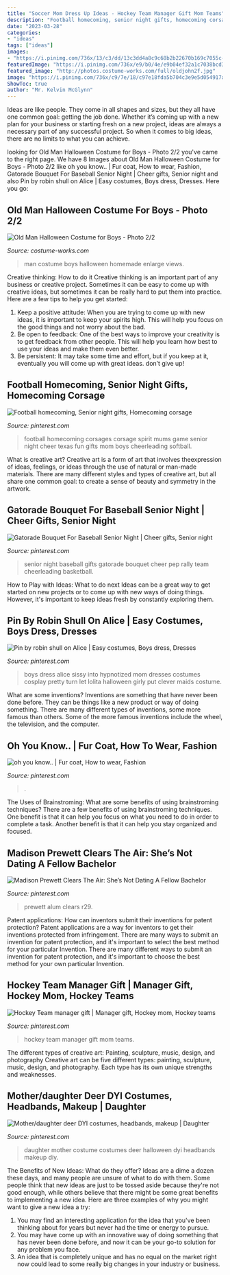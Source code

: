 ```yaml
---
title: "Soccer Mom Dress Up Ideas - Hockey Team Manager Gift Mom Teams"
description: "Football homecoming, senior night gifts, homecoming corsage"
date: "2023-03-28"
categories:
- "ideas"
tags: ["ideas"]
images:
- "https://i.pinimg.com/736x/13/c3/dd/13c3dd4a8c9c68b2b22670b169c7055c--sissy-boys-lolita-dress.jpg"
featuredImage: "https://i.pinimg.com/736x/e9/b0/4e/e9b04ef32a1c7038bcd30e067f81faf1--football-spirit-football-art.jpg"
featured_image: "http://photos.costume-works.com/full/oldjohn2f.jpg"
image: "https://i.pinimg.com/736x/c9/7e/18/c97e18fda5b704c3e9e5d054917a9133--headbands-dyi.jpg"
ShowToc: true
author: "Mr. Kelvin McGlynn"
---
```



Ideas are like people. They come in all shapes and sizes, but they all have one common goal: getting the job done. Whether it’s coming up with a new plan for your business or starting fresh on a new project, ideas are always a necessary part of any successful project. So when it comes to big ideas, there are no limits to what you can achieve.

	

		
looking for Old Man Halloween Costume for Boys - Photo 2/2 you've came to the right page. We have 8 Images about Old Man Halloween Costume for Boys - Photo 2/2 like oh you know.. | Fur coat, How to wear, Fashion, Gatorade Bouquet For Baseball Senior Night | Cheer gifts, Senior night and also Pin by robin shull on Alice | Easy costumes, Boys dress, Dresses. Here you go:
		
    
## Old Man Halloween Costume For Boys - Photo 2/2

<img loading=lazy src="http://photos.costume-works.com/full/oldjohn2f.jpg" onerror="this.onerror=null;this.src='https://tse4.mm.bing.net/th?id=OIP.R-ReodV4JF7PBY01v8nAyQHaP5&amp;pid=15.1';" alt="Old Man Halloween Costume for Boys - Photo 2/2">

_Source: costume-works.com_

>man costume boys halloween homemade enlarge views. 

	

Creative thinking: How to do it
Creative thinking is an important part of any business or creative project. Sometimes it can be easy to come up with creative ideas, but sometimes it can be really hard to put them into practice. Here are a few tips to help you get started: 
1. Keep a positive attitude: When you are trying to come up with new ideas, it is important to keep your spirits high. This will help you focus on the good things and not worry about the bad. 
2. Be open to feedback: One of the best ways to improve your creativity is to get feedback from other people. This will help you learn how best to use your ideas and make them even better. 
3. Be persistent: It may take some time and effort, but if you keep at it, eventually you will come up with great ideas. don’t give up!

    
## Football Homecoming, Senior Night Gifts, Homecoming Corsage

<img loading=lazy src="https://i.pinimg.com/736x/e9/b0/4e/e9b04ef32a1c7038bcd30e067f81faf1--football-spirit-football-art.jpg" onerror="this.onerror=null;this.src='https://tse4.mm.bing.net/th?id=OIP.GxhkAYLA7JBwTosAjqF19QHaJ3&amp;pid=15.1';" alt="Football homecoming, Senior night gifts, Homecoming corsage">

_Source: pinterest.com_

>football homecoming corsages corsage spirit mums game senior night cheer texas fun gifts mom boys cheerleading softball. 

	

What is creative art?
Creative art is a form of art that involves theexpression of ideas, feelings, or ideas through the use of natural or man-made materials. There are many different styles and types of creative art, but all share one common goal: to create a sense of beauty and symmetry in the artwork.

    
## Gatorade Bouquet For Baseball Senior Night | Cheer Gifts, Senior Night

<img loading=lazy src="https://i.pinimg.com/736x/f7/59/16/f7591697cb30bbe9aedcdba1f22a5e66.jpg" onerror="this.onerror=null;this.src='https://tse3.mm.bing.net/th?id=OIP.MkNFVUIXG-o8T_n6IhbeqgHaNK&amp;pid=15.1';" alt="Gatorade Bouquet For Baseball Senior Night | Cheer gifts, Senior night">

_Source: pinterest.com_

>senior night baseball gifts gatorade bouquet cheer pep rally team cheerleading basketball. 

	

How to Play with Ideas: What to do next
Ideas can be a great way to get started on new projects or to come up with new ways of doing things. However, it's important to keep ideas fresh by constantly exploring them.

    
## Pin By Robin Shull On Alice | Easy Costumes, Boys Dress, Dresses

<img loading=lazy src="https://i.pinimg.com/736x/13/c3/dd/13c3dd4a8c9c68b2b22670b169c7055c--sissy-boys-lolita-dress.jpg" onerror="this.onerror=null;this.src='https://tse4.mm.bing.net/th?id=OIP.8DGBrb5R3_1-yFA8jpag4AHaLK&amp;pid=15.1';" alt="Pin by robin shull on Alice | Easy costumes, Boys dress, Dresses">

_Source: pinterest.com_

>boys dress alice sissy into hypnotized mom dresses costumes cosplay pretty turn let lolita halloween girly put clever maids costume. 

	

What are some inventions?
Inventions are something that have never been done before. They can be things like a new product or way of doing something. There are many different types of inventions, some more famous than others. Some of the more famous inventions include the wheel, the television, and the computer.

    
## Oh You Know.. | Fur Coat, How To Wear, Fashion

<img loading=lazy src="https://i.pinimg.com/736x/1c/56/53/1c5653c2c18ff8e15c61724d50b37ae6.jpg" onerror="this.onerror=null;this.src='https://tse1.mm.bing.net/th?id=OIP.EWSweV8usMy2F4MT_MVuVgHaJ3&amp;pid=15.1';" alt="oh you know.. | Fur coat, How to wear, Fashion">

_Source: pinterest.com_

>. 

	

The Uses of Brainstroming: What are some benefits of using brainstroming techniques?
There are a few benefits of using brainstroming techniques. One benefit is that it can help you focus on what you need to do in order to complete a task. Another benefit is that it can help you stay organized and focused.

    
## Madison Prewett Clears The Air: She’s Not Dating A Fellow Bachelor

<img loading=lazy src="https://i.pinimg.com/736x/68/27/74/682774183dbd909555d25ac9f84334cd.jpg" onerror="this.onerror=null;this.src='https://tse2.mm.bing.net/th?id=OIP.-Y0akcLnlvkGUOEw3JjGagHaKA&amp;pid=15.1';" alt="Madison Prewett Clears The Air: She’s Not Dating A Fellow Bachelor">

_Source: pinterest.com_

>prewett alum clears r29. 

	

Patent applications: How can inventors submit their inventions for patent protection?
Patent applications are a way for inventors to get their inventions protected from infringement. There are many ways to submit an invention for patent protection, and it's important to select the best method for your particular Invention. 
There are many different ways to submit an invention for patent protection, and it's important to choose the best method for your own particular Invention.

    
## Hockey Team Manager Gift | Manager Gift, Hockey Mom, Hockey Teams

<img loading=lazy src="https://i.pinimg.com/736x/16/37/14/163714d18bc8d477519f57c8d8e21867.jpg" onerror="this.onerror=null;this.src='https://tse2.mm.bing.net/th?id=OIP.E7SK4JNKDiNLXHxRTIgQlAHaJ3&amp;pid=15.1';" alt="Hockey Team manager gift | Manager gift, Hockey mom, Hockey teams">

_Source: pinterest.com_

>hockey team manager gift mom teams. 

	

The different types of creative art: Painting, sculpture, music, design, and photography
Creative art can be five different types: painting, sculpture, music, design, and photography. Each type has its own unique strengths and weaknesses.

    
## Mother/daughter Deer DYI Costumes, Headbands, Makeup | Daughter

<img loading=lazy src="https://i.pinimg.com/736x/c9/7e/18/c97e18fda5b704c3e9e5d054917a9133--headbands-dyi.jpg" onerror="this.onerror=null;this.src='https://tse3.mm.bing.net/th?id=OIP.YGexxRlds_0kWsvIA4kYowHaJ3&amp;pid=15.1';" alt="Mother/daughter deer DYI costumes, headbands, makeup | Daughter">

_Source: pinterest.com_

>daughter mother costume costumes deer halloween dyi headbands makeup diy. 

	

The Benefits of New Ideas: What do they offer?
Ideas are a dime a dozen these days, and many people are unsure of what to do with them. Some people think that new ideas are just to be tossed aside because they're not good enough, while others believe that there might be some great benefits to implementing a new idea. Here are three examples of why you might want to give a new idea a try: 
1. You may find an interesting application for the idea that you've been thinking about for years but never had the time or energy to pursue. 
2. You may have come up with an innovative way of doing something that has never been done before, and now it can be your go-to solution for any problem you face. 
3. An idea that is completely unique and has no equal on the market right now could lead to some really big changes in your industry or business.

